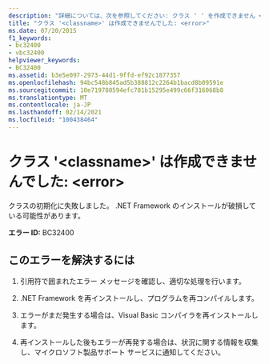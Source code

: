 ```yaml
---
description: "詳細については、次を参照してください: クラス ' ' を作成できません <classname> でした。 <error>"
title: "クラス '<classname>' は作成できませんでした: <error>"
ms.date: 07/20/2015
f1_keywords:
- bc32400
- vbc32400
helpviewer_keywords:
- BC32400
ms.assetid: b3e5e097-2973-44d1-9ffd-ef92c1877357
ms.openlocfilehash: 94bc548b845ad5b388812c2264b1bacd8b09591e
ms.sourcegitcommit: 10e719780594efc781b15295e499c66f316068b8
ms.translationtype: MT
ms.contentlocale: ja-JP
ms.lasthandoff: 02/14/2021
ms.locfileid: "100438464"
---
```

# <a name="class-classname-could-not-be-created-error"></a>クラス '\<classname>' は作成できませんでした: \<error>

クラスの初期化に失敗しました。 .NET Framework のインストールが破損している可能性があります。  
  
 **エラー ID:** BC32400  
  
## <a name="to-correct-this-error"></a>このエラーを解決するには  
  
1. 引用符で囲まれたエラー メッセージを確認し、適切な処理を行います。  
  
2. .NET Framework を再インストールし、プログラムを再コンパイルします。  
  
3. エラーがまだ発生する場合は、Visual Basic コンパイラを再インストールします。  
  
4. 再インストールした後もエラーが再発する場合は、状況に関する情報を収集し、マイクロソフト製品サポート サービスに通知してください。  
